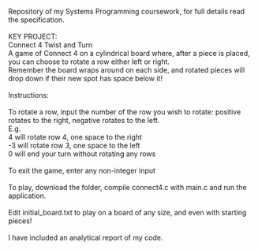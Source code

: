 Repository of my Systems Programming coursework, for full details read the specification.\
\
KEY PROJECT:\
Connect 4 Twist and Turn\
A game of Connect 4 on a cylindrical board where, after a piece is placed, you can choose to rotate a row either left or right.\
Remember the board wraps around on each side, and rotated pieces will drop down if their new spot has space below it!\
\
Instructions:\
\
To rotate a row, input the number of the row you wish to rotate: positive rotates to the right, negative rotates to the left.\
E.g.\
4 will rotate row 4, one space to the right\
-3 will rotate row 3, one space to the left\
0 will end your turn without rotating any rows\
\
To exit the game, enter any non-integer input\
\
To play, download the folder, compile connect4.c with main.c and run the application.\
\
Edit initial_board.txt to play on a board of any size, and even with starting pieces!\
\
I have included an analytical report of my code.
